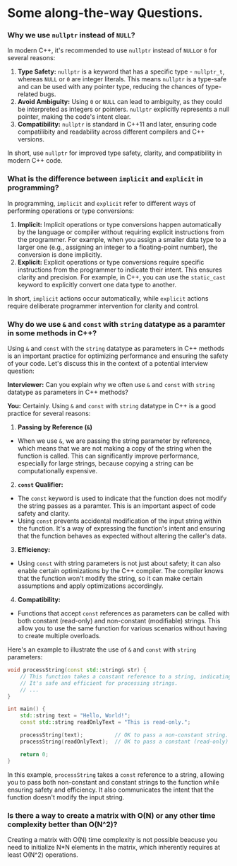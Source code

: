 # Some along-the-way Questions.

### Why we use `nullptr` instead of `NULL`?

In modern C++, it's recommended to use `nullptr` instead of `NULL`or `0` for several reasons:

1. **Type Safety:** `nullptr` is a keyword that has a specific type - `nullptr_t`, whereas `NULL` or `0` are integer literals. This means `nullptr` is a type-safe and can be used with any pointer type, reducing the chances of type-related bugs.
2. **Avoid Ambiguity:** Using `0` or `NULL` can lead to ambiguity, as they could be interpreted as integers or pointers. `nullptr` explicitly represents a null pointer, making the code's intent clear.
3. **Compatibility:** `nullptr` is standard in C++11 and later, ensuring code compatilibity and readability across different compilers and C++ versions.

In short, use `nullptr` for improved type safety, clarity, and compatibility in modern C++ code.

### What is the difference between `implicit` and `explicit` in programming?

In programming, `implicit` and `explicit` refer to different ways of performing operations or type conversions:

1. **Implicit:** Implicit operations or type conversions happen automatically by the language or compiler without requiring explicit instructions from the programmer. For example, when you assign a smaller data type to a larger one (e.g., assigning an integer to a floating-point number), the conversion is done implicitly.
2. **Explicit:** Explicit operations or type conversions require specific instructions from the programmer to indicate their intent. This ensures clarity and precision. For example, in C++, you can use the `static_cast` keyword to explicitly convert one data type to another.

In short, `implicit` actions occur automatically, while `explicit` actions require deliberate programmer intervention for clarity and control.

### Why do we use `&` and `const` with `string` datatype as a paramter in some methods in C++?

Using `&` and `const` with the `string` datatype as parameters in C++ methods is an important practice for optimizing performance and ensuring the safety of your code. Let's discuss this in the context of a potential interview question:

**Interviewer:** Can you explain why we often use `&` and `const` with `string` datatype as parameters in C++ methods?

**You:** Certainly. Using `&` and `const` with `string` datatype in C++ is a good practice for several reasons:

1. **Passing by Reference (`&`)**

- When we use `&`, we are passing the string parameter by reference, which means that we are not making a copy of the string when the function is called. This can significantly improve performance, especially for large strings, because copying a string can be computationally expensive.

2. **`const` Qualifier:**

- The `const` keyword is used to indicate that the function does not modify the string passes as a paramter. This is an important aspect of code safety and clarity.
- Using `const` prevents accidental modification of the input string within the function. It's a way of expressing the function's intent and ensuring that the function behaves as expected without altering the caller's data.

3. **Efficiency:**

- Using `const` with string parameters is not just about safety; it can also enable certain optimizations by the C++ compiler. The compiler knows that the function won't modify the string, so it can make certain assumptions and apply optimizations accordingly.

4. **Compatibility:**

- Functions that accept `const` references as parameters can be called with both constant (read-only) and non-constant (modifiable) strings. This allow you to use the same function for various scenarios without having to create multiple overloads.

Here's an example to illustrate the use of `&` and `const` with `string` parameters:

```cpp
void processString(const std::string& str) {
    // This function takes a constant reference to a string, indicating that it won't modify the input string.
    // It's safe and efficient for processing strings.
    // ...
}

int main() {
    std::string text = "Hello, World!";
    const std::string readOnlyText = "This is read-only.";

    processString(text);          // OK to pass a non-constant string.
    processString(readOnlyText);  // OK to pass a constant (read-only) string.

    return 0;
}
```

In this example, `processString` takes a `const` reference to a string, allowing you to pass both non-constant and constant strings to the function while ensuring safety and efficiency. It also communicates the intent that the function doesn't modify the input string.

### Is there a way to create a matrix with O(N) or any other time complexity better than O(N^2)?

Creating a matrix with O(N) time complexity is not possible beacuse you need to initialize N\*N elements in the matrix, which inherently requires at least O(N^2) operations.
